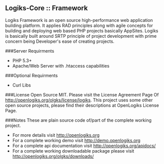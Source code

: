 Logiks-Core :: Framework
------------------------

Logiks Framework is an open source high-performance web application building
platform. It applies RAD principles along with agile concepts for building and
deploying web based PHP projects basically AppSites. Logiks is basically built
around SRTP principle of project development with prime concern being Developer's
ease of creating projects.

###Server Requirments
+ PHP 5.3+
+ Apache/Web Server with .htaccess capabilities

###Optional Requirments
+ Curl Libs

###License
Open Source MIT. Please visit the License Agreement Page Of <http://openlogiks.org/olgks/license/logiks>.
This project uses some other open source projects, please find their descriptions at OpenLogiks License Page.

###Notes
These are plain source code of/part of the complete working project.
+ For more details visit <http://openlogiks.org>
+ For a complete working demo visit <http://demo.openlogiks.org>
+ For a complete api documentation  visit <http://openlogiks.org/apidocs/>
+ For a complete working downloadable package please visit <http://openlogiks.org/olgks/downloads/>
